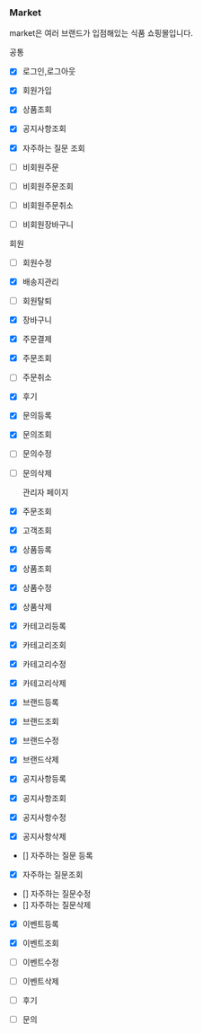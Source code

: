 ### Market

market은 여러 브랜드가 입점해있는 식품 쇼핑몰입니다.

공통
- [x] 로그인,로그아웃
- [x] 회원가입
- [x] 상품조회
- [x] 공지사항조회
- [x] 자주하는 질문 조회

- [ ] 비회원주문
- [ ] 비회원주문조회
- [ ] 비회원주문취소
- [ ] 비회원장바구니


회원
- [ ] 회원수정
- [x] 배송지관리
- [ ] 회원탈퇴


- [X] 장바구니
- [x] 주문결제
- [x] 주문조회
- [ ] 주문취소


- [X] 후기


- [x] 문의등록
- [X] 문의조회
- [ ] 문의수정
- [ ] 문의삭제


  관리자 페이지


- [x] 주문조회


- [x] 고객조회


- [x] 상품등록
- [x] 상품조회
- [x] 상품수정
- [x] 상품삭제


- [x] 카테고리등록
- [x] 카테고리조회
- [x] 카테고리수정
- [x] 카테고리삭제


- [x] 브랜드등록
- [x] 브랜드조회
- [x] 브랜드수정
- [x] 브랜드삭제


- [x] 공지사항등록
- [x] 공지사항조회
- [x] 공지사항수정
- [x] 공지사항삭제


- []  자주하는 질문 등록
- [x] 자주하는 질문조회
- [] 자주하는 질문수정
- [] 자주하는 질문삭제


- [x] 이벤트등록
- [x] 이벤트조회
- [ ] 이벤트수정
- [ ] 이벤트삭제


- [ ] 후기
- [ ] 문의






